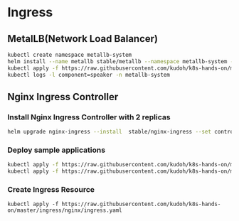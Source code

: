 # Ingress

## MetalLB(Network Load Balancer)

```bash
kubectl create namespace metallb-system
helm install --name metallb stable/metallb --namespace metallb-system --set existingConfigMap=config
kubectl apply -f https://raw.githubusercontent.com/kudoh/k8s-hands-on/master/ingress/metallb-configmap.yaml
kubectl logs -l component=speaker -n metallb-system
```

## Nginx Ingress Controller

### Install Nginx Ingress Controller with 2 replicas
```bash
helm upgrade nginx-ingress --install  stable/nginx-ingress --set controller.replicaCount=2

```

### Deploy sample applications
```bash
kubectl apply -f https://raw.githubusercontent.com/kudoh/k8s-hands-on/master/ingress/nginx/deployment-app1.yaml
kubectl apply -f https://raw.githubusercontent.com/kudoh/k8s-hands-on/master/ingress/nginx/deployment-app2.yaml
```

### Create Ingress Resource
```
kubectl apply -f https://raw.githubusercontent.com/kudoh/k8s-hands-on/master/ingress/nginx/ingress.yaml
```